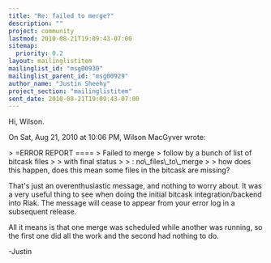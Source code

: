 ```yaml
---
title: "Re: failed to merge?"
description: ""
project: community
lastmod: 2010-08-21T19:09:43-07:00
sitemap:
  priority: 0.2
layout: mailinglistitem
mailinglist_id: "msg00930"
mailinglist_parent_id: "msg00929"
author_name: "Justin Sheehy"
project_section: "mailinglistitem"
sent_date: 2010-08-21T19:09:43-07:00
---
```



Hi, Wilson.

On Sat, Aug 21, 2010 at 10:06 PM, Wilson MacGyver  wrote:

&gt; =ERROR REPORT ====
&gt; Failed to merge
&gt; follow by a bunch of list of bitcask files
&gt;
&gt; with final status
&gt;
&gt; : no\\_files\\_to\\_merge
&gt;
&gt; how does this happen, does this mean some files in the bitcask are missing?

That's just an overenthusiastic message, and nothing to worry about.
It was a very useful thing to see when doing the initial bitcask
integration/backend into Riak. The message will cease to appear from
your error log in a subsequent release.

All it means is that one merge was scheduled while another was
running, so the first one did all the work and the second had nothing
to do.

-Justin

